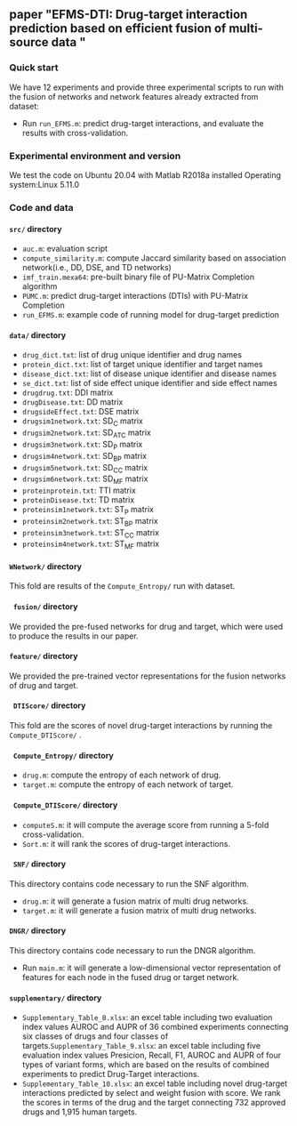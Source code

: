 ## paper "EFMS-DTI: Drug-target interaction prediction based on efficient fusion of multi-source data "


### Quick start
We have 12 experiments and provide three experimental scripts to run with the fusion of networks and network features already extracted from dataset:
- Run `run_EFMS.m`: predict drug-target interactions, and evaluate the results with cross-validation.

### Experimental environment and version
We test the code on Ubuntu 20.04 with Matlab R2018a installed
Operating system:Linux 5.11.0

### Code and data
#### `src/` directory
- `auc.m`: evaluation script
- `compute_similarity.m`: compute Jaccard similarity based on association network(i.e., DD, DSE, and TD networks)
- `imf_train.mexa64`: pre-built binary file of PU-Matrix Completion algorithm 
- `PUMC.m`: predict drug-target interactions (DTIs) with PU-Matrix Completion
- `run_EFMS.m`: example code of running model for drug-target prediction

#### `data/` directory
- `drug_dict.txt`: list of drug unique identifier and drug names
- `protein_dict.txt`: list of target unique identifier and target names
- `disease_dict.txt`: list of disease unique identifier and disease names
- `se_dict.txt`: list of side effect unique identifier and side effect names
- `drugdrug.txt`: DDI matrix
- `drugDisease.txt`: DD matrix
- `drugsideEffect.txt`: DSE  matrix
- `drugsim1network.txt`: SD<sub>C</sub>  matrix
- `drugsim2network.txt`: SD<SUB>ATC</SUB>  matrix
- `drugsim3network.txt`: SD<SUB>P</SUB>  matrix
- `drugsim4network.txt`: SD<SUB>BP</SUB>  matrix
- `drugsim5network.txt`: SD<SUB>CC</SUB>  matrix
- `drugsim6network.txt`: SD<SUB>MF</SUB>  matrix
- `proteinprotein.txt`: TTI matrix
- `proteinDisease.txt`: TD matrix
- `proteinsim1network.txt`: ST<SUB>P</SUB>  matrix
- `proteinsim2network.txt`: ST<SUB>BP</SUB>  matrix
- `proteinsim3network.txt`: ST<SUB>CC</SUB>  matrix
- `proteinsim4network.txt`: ST<SUB>MF</SUB>  matrix

#### ` WNetwork/ ` directory

This fold are results of  the ` Compute_Entropy/ ` run with dataset.

#### ` fusion/` directory

We provided the pre-fused networks for drug and target, which were used to produce the results in our paper.

#### `feature/` directory
We provided the pre-trained vector representations for the fusion networks of drug and target.

#### ` DTIScore/` directory

This fold are the scores of novel drug-target interactions by running the ` Compute_DTIScore/ ` .

#### ` Compute_Entropy/` directory

- `drug.m`: compute the entropy of each network of drug. 
- `target.m`: compute the entropy of each network of target. 

#### ` Compute_DTIScore/` directory

- `computeS.m`: it will compute the average score from running a 5-fold cross-validation. 
- `Sort.m`: it will rank the scores of drug-target interactions.

#### ` SNF/` directory

This directory contains code necessary to run the SNF algorithm.

- `drug.m`: it will generate a fusion matrix of multi drug networks.
- `target.m`: it will generate a fusion matrix of multi drug networks.

#### `DNGR/` directory

This directory contains code necessary to run the DNGR algorithm.
- Run `main.m`: it will generate a low-dimensional vector representation of features for each node in the fused drug or target network.

#### `supplementary/` directory
- `Supplementary_Table_8.xlsx`: an excel table including two evaluation index values AUROC and AUPR of 36 combined experiments connecting six classes of drugs and four classes of targets.`Supplementary_Table_9.xlsx`: an excel table including five evaluation index values Presicion, Recall, F1, AUROC and AUPR of four types of variant forms, which are based on the results of  combined experiments to predict Drug-Target interactions.
- `Supplementary_Table_10.xlsx`: an excel table including novel drug-target interactions predicted  by select and weight fusion with score. We rank the scores in terms of the drug and the target  connecting 732 approved drugs and 1,915 human targets. 
